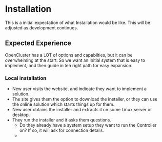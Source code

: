 # Installation

This is a initial expectation of what Installation would be like.  This will be adjusted as development continues.

## Expected Experience

OpenCluster has a LOT of options and capabilties, but it can be overwhelming at the start.  So we want an initial system that is easy to implement, and then guide in teh right path for easy expansion.

### Local installation

* New user visits the website, and indicate they want to implement a solution.
* The site gives them the option to download the installer, or they can use the online solution which starts things up for them.
* New user obtains the installer and extracts it on some Linux server or desktop.
* They run the installer and it asks them questions.
  * Do they already have a system setup they want to run the Controller on?  If so, it will ask for connection details.
  *
